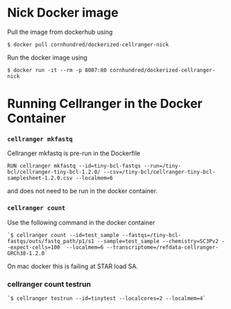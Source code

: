 # Nick Docker image

  Pull the image from dockerhub using

    $ docker pull cornhundred/dockerized-cellranger-nick

  Run the docker image using

    $ docker run -it --rm -p 8087:80 cornhundred/dockerized-cellranger-nick

# Running Cellranger in the Docker Container

  ### `cellranger mkfastq`

  Cellranger mkfastq is pre-run in the Dockerfile

    RUN cellranger mkfastq --id=tiny-bcl-fastqs --run=/tiny-bcl/cellranger-tiny-bcl-1.2.0/ --csv=/tiny-bcl/cellranger-tiny-bcl-samplesheet-1.2.0.csv --localmem=6

  and does not need to be run in the docker container.

  ### `cellranger count`

  Use the following command in the docker container

    `$ cellranger count --id=test_sample --fastqs=/tiny-bcl-fastqs/outs/fastq_path/p1/s1 --sample=test_sample --chemistry=SC3Pv2 --expect-cells=100  --localmem=6 --transcriptome=/refdata-cellranger-GRCh38-1.2.0`

  On mac docker this is failing at STAR load SA.

  ### cellranger count testrun

    `$ cellranger testrun --id=tinytest --localcores=2 --localmem=4`